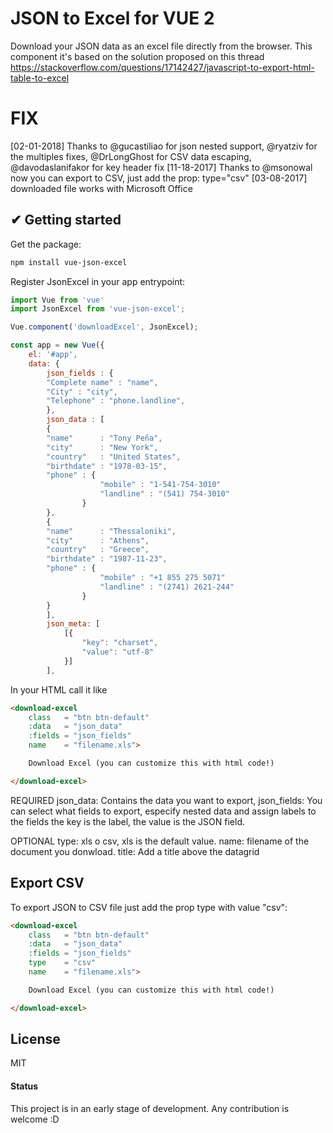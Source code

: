 # JSON to Excel for VUE 2
Download your JSON data as an excel file directly from the browser. This component it's based on the solution proposed on this thread https://stackoverflow.com/questions/17142427/javascript-to-export-html-table-to-excel

# FIX
[02-01-2018] Thanks to @gucastiliao for json nested support, @ryatziv for the multiples fixes, @DrLongGhost for CSV data escaping, @davodaslanifakor for key header fix
[11-18-2017] Thanks to @msonowal now you can export to CSV, just add the prop: type="csv"
[03-08-2017] downloaded file works with Microsoft Office


## ✔ Getting started

Get the package:
```bash
npm install vue-json-excel
```

Register JsonExcel in your app entrypoint:
```js
import Vue from 'vue'
import JsonExcel from 'vue-json-excel';

Vue.component('downloadExcel', JsonExcel);

const app = new Vue({
	el: '#app',
	data: {
		json_fields : {
	    "Complete name" : "name",
	    "City" : "city",
	    "Telephone" : "phone.landline",
		},
		json_data : [
	    {
        "name"      : "Tony Peña",
        "city"      : "New York",
        "country"   : "United States",
        "birthdate" : "1978-03-15",
        "phone" : {
					"mobile" : "1-541-754-3010"
					"landline" : "(541) 754-3010"
				}
	    },
	    {
        "name"      : "Thessaloniki",
        "city"      : "Athens",
        "country"   : "Greece",
        "birthdate" : "1987-11-23",
        "phone" : {
					"mobile" : "+1 855 275 5071"
					"landline" : "(2741) 2621-244"
				}
	    }
		],
		json_meta: [
			[{
				"key": "charset",
				"value": "utf-8"
			}]
		],
```

In your HTML call it like

```html
<download-excel
	class   = "btn btn-default"
	:data   = "json_data"
	:fields = "json_fields"
	name    = "filename.xls">

	Download Excel (you can customize this with html code!)

</download-excel>
```
REQUIRED
json_data: Contains the data you want to export,
json_fields: You can select what fields to export, especify nested data and assign labels to the fields
the key is the label, the value is the JSON field.

OPTIONAL
type: xls o csv, xls is the default value.
name: filename of the document you donwload.
title: Add a title above the datagrid

## Export CSV
To export JSON to CSV file just add the prop type with value "csv":

```html
<download-excel
	class   = "btn btn-default"
	:data   = "json_data"
	:fields = "json_fields"
	type    = "csv"
	name    = "filename.xls">

	Download Excel (you can customize this with html code!)

</download-excel>
```


## License
MIT



#### Status
This project is in an early stage of development. Any contribution is welcome :D
